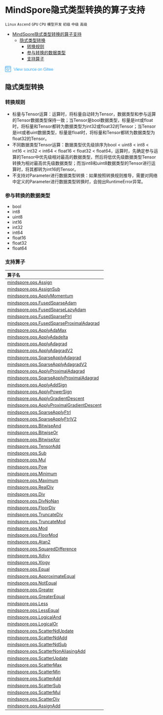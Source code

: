 # MindSpore隐式类型转换的算子支持

`Linux` `Ascend` `GPU` `CPU` `模型开发` `初级` `中级` `高级`

<!-- TOC -->

- [MindSpore隐式类型转换的算子支持](#mindspore隐式类型转换的算子支持)
    - [隐式类型转换](#隐式类型转换)
        - [转换规则](#转换规则)
        - [参与转换的数据类型](#参与转换的数据类型)
        - [支持算子](#支持算子)

<!-- /TOC -->

<a href="https://gitee.com/mindspore/docs/blob/master/docs/note/source_zh_cn/operator_list_implicit.md" target="_blank"><img src="./_static/logo_source.png"></a>

## 隐式类型转换

### 转换规则

- 标量与Tensor运算：运算时，将标量自动转为Tensor，数据类型和参与运算的Tensor数据类型保持一致；当Tensor是bool数据类型，标量是int或float时，将标量和Tensor都转为数据类型为int32或float32的Tensor；当Tensor是int或者uint数据类型，标量是float时，将标量和Tensor都转为数据类型为float32的Tensor。
- 不同数据类型Tensor运算：数据类型优先级排序为bool < uint8 < int8 < int16 < int32 < int64 < float16 < float32 < float64，运算时，先确定参与运算的Tensor中优先级相对最高的数据类型，然后将低优先级数据类型Tensor转换为相对最高优先级数据类型；而当int8和uint8数据类型的Tensor进行运算时，将其都转为int16的Tensor。
- 不支持对Parameter进行数据类型转换：如果按照转换规则推导，需要对网络中定义的Parameter进行数据类型转换时，会抛出RuntimeError异常。

### 参与转换的数据类型

- bool
- int8
- uint8
- int16
- int32
- int64
- float16
- float32
- float64

### 支持算子

| 算子名
| :-----------
| [mindspore.ops.Assign](https://www.mindspore.cn/doc/api_python/zh-CN/master/mindspore/mindspore.ops.html#mindspore.ops.Assign)
| [mindspore.ops.AssignSub](https://www.mindspore.cn/doc/api_python/zh-CN/master/mindspore/mindspore.ops.html#mindspore.ops.AssignSub)
| [mindspore.ops.ApplyMomentum](https://www.mindspore.cn/doc/api_python/zh-CN/master/mindspore/mindspore.ops.html#mindspore.ops.ApplyMomentum)
| [mindspore.ops.FusedSparseAdam](https://www.mindspore.cn/doc/api_python/zh-CN/master/mindspore/mindspore.ops.html#mindspore.ops.FusedSparseAdam)
| [mindspore.ops.FusedSparseLazyAdam](https://www.mindspore.cn/doc/api_python/zh-CN/master/mindspore/mindspore.ops.html#mindspore.ops.FusedSparseLazyAdam)
| [mindspore.ops.FusedSparseFtrl](https://www.mindspore.cn/doc/api_python/zh-CN/master/mindspore/mindspore.ops.html#mindspore.ops.FusedSparseFtrl)
| [mindspore.ops.FusedSparseProximalAdagrad](https://www.mindspore.cn/doc/api_python/zh-CN/master/mindspore/mindspore.ops.html#mindspore.ops.FusedSparseProximalAdagrad)
| [mindspore.ops.ApplyAdaMax](https://www.mindspore.cn/doc/api_python/zh-CN/master/mindspore/mindspore.ops.html#mindspore.ops.ApplyAdaMax)
| [mindspore.ops.ApplyAdadelta](https://www.mindspore.cn/doc/api_python/zh-CN/master/mindspore/mindspore.ops.html#mindspore.ops.ApplyAdadelta)
| [mindspore.ops.ApplyAdagrad](https://www.mindspore.cn/doc/api_python/zh-CN/master/mindspore/mindspore.ops.html#mindspore.ops.ApplyAdagrad)
| [mindspore.ops.ApplyAdagradV2](https://www.mindspore.cn/doc/api_python/zh-CN/master/mindspore/mindspore.ops.html#mindspore.ops.ApplyAdagradV2)
| [mindspore.ops.SparseApplyAdagrad](https://www.mindspore.cn/doc/api_python/zh-CN/master/mindspore/mindspore.ops.html#mindspore.ops.SparseApplyAdagrad)
| [mindspore.ops.SparseApplyAdagradV2](https://www.mindspore.cn/doc/api_python/zh-CN/master/mindspore/mindspore.ops.html#mindspore.ops.SparseApplyAdagradV2)
| [mindspore.ops.ApplyProximalAdagrad](https://www.mindspore.cn/doc/api_python/zh-CN/master/mindspore/mindspore.ops.html#mindspore.ops.ApplyProximalAdagrad)
| [mindspore.ops.SparseApplyProximalAdagrad](https://www.mindspore.cn/doc/api_python/zh-CN/master/mindspore/mindspore.ops.html#mindspore.ops.SparseApplyProximalAdagrad)
| [mindspore.ops.ApplyAddSign](https://www.mindspore.cn/doc/api_python/zh-CN/master/mindspore/mindspore.ops.html#mindspore.ops.ApplyAddSign)
| [mindspore.ops.ApplyPowerSign](https://www.mindspore.cn/doc/api_python/zh-CN/master/mindspore/mindspore.ops.html#mindspore.ops.ApplyPowerSign)
| [mindspore.ops.ApplyGradientDescent](https://www.mindspore.cn/doc/api_python/zh-CN/master/mindspore/mindspore.ops.html#mindspore.ops.ApplyGradientDescent)
| [mindspore.ops.ApplyProximalGradientDescent](https://www.mindspore.cn/doc/api_python/zh-CN/master/mindspore/mindspore.ops.html#mindspore.ops.ApplyProximalGradientDescent)
| [mindspore.ops.SparseApplyFtrl](https://www.mindspore.cn/doc/api_python/zh-CN/master/mindspore/mindspore.ops.html#mindspore.ops.SparseApplyFtrl)
| [mindspore.ops.SparseApplyFtrlV2](https://www.mindspore.cn/doc/api_python/zh-CN/master/mindspore/mindspore.ops.html#mindspore.ops.SparseApplyFtrlV2)
| [mindspore.ops.BitwiseAnd](https://www.mindspore.cn/doc/api_python/zh-CN/master/mindspore/mindspore.ops.html#mindspore.ops.BitwiseAnd)
| [mindspore.ops.BitwiseOr](https://www.mindspore.cn/doc/api_python/zh-CN/master/mindspore/mindspore.ops.html#mindspore.ops.BitwiseOr)
| [mindspore.ops.BitwiseXor](https://www.mindspore.cn/doc/api_python/zh-CN/master/mindspore/mindspore.ops.html#mindspore.ops.BitwiseXor)
| [mindspore.ops.TensorAdd](https://www.mindspore.cn/doc/api_python/zh-CN/master/mindspore/mindspore.ops.html#mindspore.ops.TensorAdd)
| [mindspore.ops.Sub](https://www.mindspore.cn/doc/api_python/zh-CN/master/mindspore/mindspore.ops.html#mindspore.ops.Sub)
| [mindspore.ops.Mul](https://www.mindspore.cn/doc/api_python/zh-CN/master/mindspore/mindspore.ops.html#mindspore.ops.Mul)
| [mindspore.ops.Pow](https://www.mindspore.cn/doc/api_python/zh-CN/master/mindspore/mindspore.ops.html#mindspore.ops.Pow)
| [mindspore.ops.Minimum](https://www.mindspore.cn/doc/api_python/zh-CN/master/mindspore/mindspore.ops.html#mindspore.ops.Minimum)
| [mindspore.ops.Maximum](https://www.mindspore.cn/doc/api_python/zh-CN/master/mindspore/mindspore.ops.html#mindspore.ops.Maximum)
| [mindspore.ops.RealDiv](https://www.mindspore.cn/doc/api_python/zh-CN/master/mindspore/mindspore.ops.html#mindspore.ops.RealDiv)
| [mindspore.ops.Div](https://www.mindspore.cn/doc/api_python/zh-CN/master/mindspore/mindspore.ops.html#mindspore.ops.Div)
| [mindspore.ops.DivNoNan](https://www.mindspore.cn/doc/api_python/zh-CN/master/mindspore/mindspore.ops.html#mindspore.ops.DivNoNan)
| [mindspore.ops.FloorDiv](https://www.mindspore.cn/doc/api_python/zh-CN/master/mindspore/mindspore.ops.html#mindspore.ops.FloorDiv)
| [mindspore.ops.TruncateDiv](https://www.mindspore.cn/doc/api_python/zh-CN/master/mindspore/mindspore.ops.html#mindspore.ops.TruncateDiv)
| [mindspore.ops.TruncateMod](https://www.mindspore.cn/doc/api_python/zh-CN/master/mindspore/mindspore.ops.html#mindspore.ops.TruncateMod)
| [mindspore.ops.Mod](https://www.mindspore.cn/doc/api_python/zh-CN/master/mindspore/mindspore.ops.html#mindspore.ops.Mod)
| [mindspore.ops.FloorMod](https://www.mindspore.cn/doc/api_python/zh-CN/master/mindspore/mindspore.ops.html#mindspore.ops.FloorMod)
| [mindspore.ops.Atan2](https://www.mindspore.cn/doc/api_python/zh-CN/master/mindspore/mindspore.ops.html#mindspore.ops.Atan2)
| [mindspore.ops.SquaredDifference](https://www.mindspore.cn/doc/api_python/zh-CN/master/mindspore/mindspore.ops.html#mindspore.ops.SquaredDifference)
| [mindspore.ops.Xdivy](https://www.mindspore.cn/doc/api_python/zh-CN/master/mindspore/mindspore.ops.html#mindspore.ops.Xdivy)
| [mindspore.ops.Xlogy](https://www.mindspore.cn/doc/api_python/zh-CN/master/mindspore/mindspore.ops.html#mindspore.ops.Xlogy)
| [mindspore.ops.Equal](https://www.mindspore.cn/doc/api_python/zh-CN/master/mindspore/mindspore.ops.html#mindspore.ops.Equal)
| [mindspore.ops.ApproximateEqual](https://www.mindspore.cn/doc/api_python/zh-CN/master/mindspore/mindspore.ops.html#mindspore.ops.ApproximateEqual)
| [mindspore.ops.NotEqual](https://www.mindspore.cn/doc/api_python/zh-CN/master/mindspore/mindspore.ops.html#mindspore.ops.NotEqual)
| [mindspore.ops.Greater](https://www.mindspore.cn/doc/api_python/zh-CN/master/mindspore/mindspore.ops.html#mindspore.ops.Greater)
| [mindspore.ops.GreaterEqual](https://www.mindspore.cn/doc/api_python/zh-CN/master/mindspore/mindspore.ops.html#mindspore.ops.GreaterEqual)
| [mindspore.ops.Less](https://www.mindspore.cn/doc/api_python/zh-CN/master/mindspore/mindspore.ops.html#mindspore.ops.Less)
| [mindspore.ops.LessEqual](https://www.mindspore.cn/doc/api_python/zh-CN/master/mindspore/mindspore.ops.html#mindspore.ops.LessEqual)
| [mindspore.ops.LogicalAnd](https://www.mindspore.cn/doc/api_python/zh-CN/master/mindspore/mindspore.ops.html#mindspore.ops.LogicalAnd)
| [mindspore.ops.LogicalOr](https://www.mindspore.cn/doc/api_python/zh-CN/master/mindspore/mindspore.ops.html#mindspore.ops.LogicalOr)
| [mindspore.ops.ScatterNdUpdate](https://www.mindspore.cn/doc/api_python/zh-CN/master/mindspore/mindspore.ops.html#mindspore.ops.ScatterNdUpdate)
| [mindspore.ops.ScatterNdAdd](https://www.mindspore.cn/doc/api_python/zh-CN/master/mindspore/mindspore.ops.html#mindspore.ops.ScatterNdAdd)
| [mindspore.ops.ScatterNdSub](https://www.mindspore.cn/doc/api_python/zh-CN/master/mindspore/mindspore.ops.html#mindspore.ops.ScatterNdSub)
| [mindspore.ops.ScatterNonAliasingAdd](https://www.mindspore.cn/doc/api_python/zh-CN/master/mindspore/mindspore.ops.html#mindspore.ops.ScatterNonAliasingAdd)
| [mindspore.ops.ScatterUpdate](https://www.mindspore.cn/doc/api_python/zh-CN/master/mindspore/mindspore.ops.html#mindspore.ops.ScatterUpdate)
| [mindspore.ops.ScatterMax](https://www.mindspore.cn/doc/api_python/zh-CN/master/mindspore/mindspore.ops.html#mindspore.ops.ScatterMax)
| [mindspore.ops.ScatterMin](https://www.mindspore.cn/doc/api_python/zh-CN/master/mindspore/mindspore.ops.html#mindspore.ops.ScatterMin)
| [mindspore.ops.ScatterAdd](https://www.mindspore.cn/doc/api_python/zh-CN/master/mindspore/mindspore.ops.html#mindspore.ops.ScatterAdd)
| [mindspore.ops.ScatterSub](https://www.mindspore.cn/doc/api_python/zh-CN/master/mindspore/mindspore.ops.html#mindspore.ops.ScatterSub)
| [mindspore.ops.ScatterMul](https://www.mindspore.cn/doc/api_python/zh-CN/master/mindspore/mindspore.ops.html#mindspore.ops.ScatterMul)
| [mindspore.ops.ScatterDiv](https://www.mindspore.cn/doc/api_python/zh-CN/master/mindspore/mindspore.ops.html#mindspore.ops.ScatterDiv)
| [mindspore.ops.AssignAdd](https://www.mindspore.cn/doc/api_python/zh-CN/master/mindspore/mindspore.ops.html#mindspore.ops.AssignAdd)

>